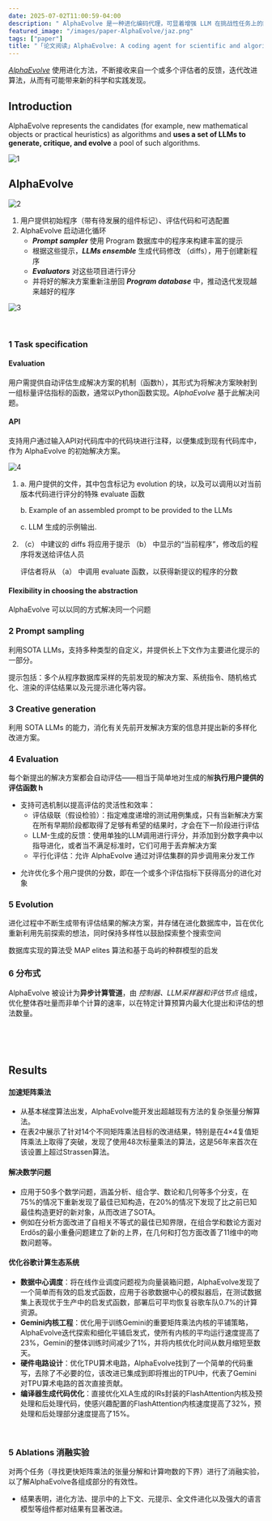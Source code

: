 ```yaml
---
date: 2025-07-02T11:00:59-04:00
description: " AlphaEvolve 是一种进化编码代理，可显着增强 LLM 在挑战性任务上的能力（如解决开放的科学问题、优化计算基础设施）"
featured_image: "/images/paper-AlphaEvolve/jaz.png"
tags: ["paper"]
title: "「论文阅读」AlphaEvolve: A coding agent for scientific and algorithmic discovery"
---
```


[*AlphaEvolve*](http://arxiv.org/abs/2506.13131) 使用进化方法，不断接收来自一个或多个评估者的反馈，迭代改进算法，从而有可能带来新的科学和实践发现。

## Introduction

AlphaEvolve represents the candidates (for example, new mathematical objects or practical heuristics) as algorithms and **uses a set of LLMs to generate, critique, and evolve** a pool of such algorithms.

![1](/images/paper-AlphaEvolve/1.png)

## AlphaEvolve

![2](/images/paper-AlphaEvolve/2.png)

<!--more-->

1. 用户提供初始程序（带有待发展的组件标记）、评估代码和可选配置
2. AlphaEvolve 启动进化循环
   + ***Prompt sampler*** 使用 Program 数据库中的程序来构建丰富的提示
   + 根据这些提示，***LLMs ensemble*** 生成代码修改 （diffs），用于创建新程序
   + ***Evaluators*** 对这些项目进行评分
   + 并将好的解决方案重新注册回 ***Program database*** 中，推动迭代发现越来越好的程序

![3](/images/paper-AlphaEvolve/3.png)

&nbsp;

### 1 Task specification

#### Evaluation

用户需提供自动评估生成解决方案的机制（函数h），其形式为将解决方案映射到一组标量评估指标的函数，通常以Python函数实现。*AlphaEvolve* 基于此解决问题。

#### API

支持用户通过输入API对代码库中的代码块进行注释，以便集成到现有代码库中，作为 AlphaEvolve 的初始解决方案。

![4](/images/paper-AlphaEvolve/4.png)

1. a. 用户提供的文件，其中包含标记为 evolution 的块，以及可以调用以对当前版本代码进行评分的特殊 evaluate 函数

   b. Example of an assembled prompt to be provided to the LLMs

   c. LLM 生成的示例输出.

2. （c） 中建议的 diffs 将应用于提示 （b） 中显示的“当前程序”，修改后的程序将发送给评估人员

   评估者将从 （a） 中调用 evaluate 函数，以获得新提议的程序的分数

#### Flexibility in choosing the abstraction

AlphaEvolve 可以以同的方式解决同一个问题

### 2 Prompt sampling

利用SOTA LLMs，支持多种类型的自定义，并提供长上下文作为主要进化提示的一部分。

提示包括：多个从程序数据库采样的先前发现的解决方案、系统指令、随机格式化、渲染的评估结果以及元提示进化等内容。

### 3 Creative generation

利用 SOTA LLMs 的能力，消化有关先前开发解决方案的信息并提出新的多样化改进方案。

### 4 Evaluation

每个新提出的解决方案都会自动评估——相当于简单地对生成的解**执行用户提供的评估函数 h** 

- 支持可选机制以提高评估的灵活性和效率：
  - 评估级联（假设检验）：指定难度递增的测试用例集成，只有当新解决方案在所有早期阶段都取得了足够有希望的结果时，才会在下一阶段进行评估
  - LLM-生成的反馈：使用单独的LLM调用进行评分，并添加到分数字典中以指导进化，或者当不满足标准时，它们可用于丢弃解决方案
  - 平行化评估：允许 AlphaEvolve 通过对评估集群的异步调用来分发工作

+ 允许优化多个用户提供的分数，即在一个或多个评估指标下获得高分的进化对象

### 5 Evolution

进化过程中不断生成带有评估结果的解决方案，并存储在进化数据库中，旨在优化重新利用先前探索的想法，同时保持多样性以鼓励探索整个搜索空间

数据库实现的算法受 MAP elites 算法和基于岛屿的种群模型的启发

### 6 分布式

AlphaEvolve 被设计为**异步计算管道**，由 *控制器、LLM采样器和评估节点* 组成，优化整体吞吐量而非单个计算的速率，以在特定计算预算内最大化提出和评估的想法数量。

&nbsp;

&nbsp;

## Results

#### 加速矩阵乘法

- 从基本梯度算法出发，AlphaEvolve能开发出超越现有方法的复杂张量分解算法。
- 在表2中展示了针对14个不同矩阵乘法目标的改进结果，特别是在4×4复值矩阵乘法上取得了突破，发现了使用48次标量乘法的算法，这是56年来首次在该设置上超过Strassen算法。

#### 解决数学问题

- 应用于50多个数学问题，涵盖分析、组合学、数论和几何等多个分支，在75%的情况下重新发现了最佳已知构造，在20%的情况下发现了比之前已知最佳构造更好的新对象，从而改进了SOTA。
- 例如在分析方面改进了自相关不等式的最佳已知界限，在组合学和数论方面对Erdős的最小重叠问题建立了新的上界，在几何和打包方面改善了11维中的吻数问题等。

#### 优化谷歌计算生态系统

- **数据中心调度**：将在线作业调度问题视为向量装箱问题，AlphaEvolve发现了一个简单而有效的启发式函数，应用于谷歌数据中心的模拟器后，在测试数据集上表现优于生产中的启发式函数，部署后可平均恢复谷歌车队0.7%的计算资源。
- **Gemini内核工程**：优化用于训练Gemini的重要矩阵乘法内核的平铺策略，AlphaEvolve迭代探索和细化平铺启发式，使所有内核的平均运行速度提高了23%，Gemini的整体训练时间减少了1%，并将内核优化时间从数月缩短至数天。
- **硬件电路设计**：优化TPU算术电路，AlphaEvolve找到了一个简单的代码重写，去除了不必要的位，该改进已集成到即将推出的TPU中，代表了Gemini对TPU算术电路的首次直接贡献。
- **编译器生成代码优化**：直接优化XLA生成的IRs封装的FlashAttention内核及预处理和后处理代码，使感兴趣配置的FlashAttention内核速度提高了32%，预处理和后处理部分速度提高了15%。

&nbsp;

### 5 Ablations 消融实验

对两个任务（寻找更快矩阵乘法的张量分解和计算吻数的下界）进行了消融实验，以了解AlphaEvolve各组成部分的有效性。

- 结果表明，进化方法、提示中的上下文、元提示、全文件进化以及强大的语言模型等组件都对结果有显著改进。
